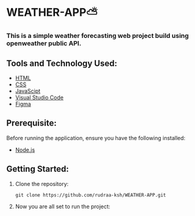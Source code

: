 # WEATHER-APP⛅
### **This is a simple weather forecasting web project build using openweather public API.**

## Tools and Technology Used:
- [HTML](https://developer.mozilla.org/en-US/docs/Learn/HTML)
- [CSS](https://developer.mozilla.org/en-US/docs/Learn/CSS)
- [JavaScipt](https://developer.mozilla.org/en-US/docs/Web/JavaScript)
- [Visual Studio Code](https://code.visualstudio.com/docs)
- [Figma](https://www.figma.com)


## Prerequisite:
Before running the application, ensure you have the following installed:
- [Node.js](https://nodejs.org/en/download/package-manager)

## Getting Started:
1. Clone the repository:
   ```
   git clone https://github.com/rudraa-ksh/WEATHER-APP.git
   ```
4. Now you are all set to run the project: